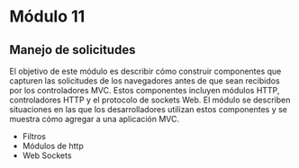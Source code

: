 # Módulo 11

## Manejo de solicitudes

El objetivo de este módulo es describir cómo construir componentes que capturen las solicitudes de los navegadores antes de que sean recibidos por los controladores MVC. Estos componentes incluyen módulos HTTP, controladores HTTP y el protocolo de sockets Web. El módulo se describen situaciones en las que los desarrolladores utilizan estos componentes y se muestra cómo agregar a una aplicación MVC.

* Filtros
* Módulos de http
* Web Sockets